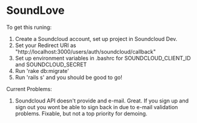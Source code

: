 # SoundLove


To get this runing:
1. Create a Soundcloud account, set up project in Soundcloud Dev.
2. Set your Redirect URI as "http://localhost:3000/users/auth/soundcloud/callback"
3. Set up environment variables in .bashrc for SOUNDCLOUD_CLIENT_ID and SOUNDCLOUD_SECRET
4. Run 'rake db:migrate'
5. Run 'rails s' and you should be good to go!

Current Problems:
1. Soundcloud API doesn't provide and e-mail. Great. If you sign up and sign out you wont be able to sign back in due to e-mail validation problems. Fixable, but not a top priority for demoing.